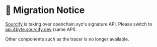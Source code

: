 # 📢 Migration Notice

[Sourcify](https://sourcify.dev) is taking over openchain.xyz's signature API. Please switch to [api.4byte.sourcify.dev](https://4byte.sourcify.dev) (same API).

Other components such as the tracer is no longer available.
